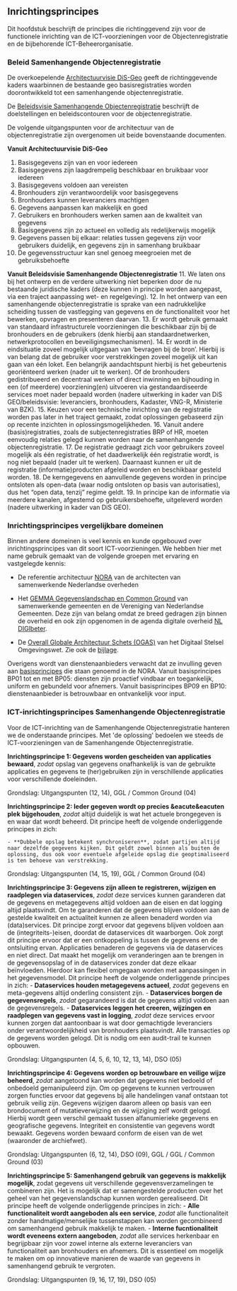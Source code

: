 ## Inrichtingsprincipes

Dit hoofdstuk beschrijft de principes die richtinggevend zijn voor de functionele inrichting van de ICT-voorzieningen voor de Objectenregistratie en de bijbehorende ICT-Beheerorganisatie. 

### Beleid Samenhangende Objectenregistratie

De overkoepelende [Architectuurvisie DiS-Geo](https://www.geobasisregistraties.nl/documenten/publicatie/2020/07/16/houtskoolschets-architectuurvisie-dis-geo) geeft de richtinggevende kaders waarbinnen de bestaande geo basisregistraties worden doorontwikkeld tot een samenhangende objectenregistratie.

De [Beleidsvisie Samenhangende Objectenregistratie](https://www.geobasisregistraties.nl/documenten/beleidsnota/2019/11/29/beleidsvisie-samenhangende-objectenregistratie) beschrijft de doelstellingen en beleidscontouren voor de objectenregistratie.  

De volgende uitgangspunten voor de architectuur van de objectenregistratie zijn overgenomen uit beide bovenstaande documenten.

**Vanuit Architectuurvisie DiS-Geo**

1. Basisgegevens zijn van en voor iedereen
2. Basisgegevens zijn laagdrempelig beschikbaar en bruikbaar voor iedereen
3. Basisgegevens voldoen aan vereisten
4. Bronhouders zijn verantwoordelijk voor basisgegevens
5. Bronhouders kunnen leveranciers machtigen
6. Gegevens aanpassen kan makkelijk en goed
7. Gebruikers en bronhouders werken samen aan de kwaliteit van gegevens
8. Basisgegevens zijn zo actueel en volledig als redelijkerwijs mogelijk
9. Gegevens passen bij elkaar: relaties tussen gegevens zijn voor gebruikers duidelijk, en gegevens zijn in samenhang bruikbaar
10. De gegevensstructuur kan snel genoeg meegroeien met de gebruiksbehoefte

**Vanuit Beleidsvisie Samenhangende Objectenregistratie**
 11. We laten ons bij het ontwerp en de verdere uitwerking niet beperken door de nu bestaande juridische kaders (deze kunnen in principe worden aangepast, via een traject aanpassing wet- en regelgeving).
 12. In het ontwerp van een samenhangende objectenregistratie is sprake van een nadrukkelijke scheiding tussen de vastlegging van gegevens en de functionaliteit voor het bewerken, opvragen en presenteren daarvan.
 13. Er wordt gebruik gemaakt van standaard infrastructurele voorzieningen die beschikbaar zijn bij de bronhouders en de gebruikers (denk hierbij aan standaardnetwerken, netwerkprotocollen en beveiligingsmechanismen).
 14. Er wordt in de eindsituatie zoveel mogelijk uitgegaan van ‘bevragen bij de bron’. Hierbij is van belang dat de gebruiker voor verstrekkingen zoveel mogelijk uit kan gaan van één loket. Een belangrijk aandachtspunt hierbij is het gebeurtenis georiënteerd werken (nader uit te werken). Of de bronhouders gedistribueerd en decentraal werken of direct inwinning en bijhouding in een (of meerdere) voorziening(en) uitvoeren via gestandaardiseerde services moet nader bepaald worden (nadere uitwerking in kader van DiS GEO/beleidsvisie: leveranciers, bronhouders, Kadaster, VNG-R, Ministerie van BZK).
 15. Keuzen voor een technische inrichting van de registratie worden pas later in het traject gemaakt, zodat oplossingen gebaseerd zijn op recente inzichten in oplossingsmogelijkheden.
 16. Vanuit andere (basis)registraties, zoals de subjectenregistraties BRP of HR, moeten eenvoudig relaties gelegd kunnen worden naar de samenhangende objectenregistratie.
 17. De registratie gedraagt zich voor gebruikers zoveel mogelijk als één registratie, of het daadwerkelijk één registratie wordt, is nog niet bepaald (nader uit te werken). Daarnaast kunnen er uit de registratie (informatie)producten afgeleid worden en beschikbaar gesteld worden.
 18. De kerngegevens en aanvullende gegevens worden in principe ontsloten als open-data (waar nodig ontsloten op basis van autorisaties), dus het “open data, tenzij” regime geldt.
 19. In principe kan de informatie via meerdere kanalen, afgestemd op gebruikersbehoefte, uitgeleverd worden (nadere uitwerking in kader van DiS GEO).


### Inrichtingsprincipes vergelijkbare domeinen

Binnen andere domeinen is veel kennis en kunde opgebouwd over inrichtingsprincipes van dit soort ICT-voorzieningen. We hebben hier met name gebruik gemaakt van de volgende groepen met ervaring en vastgelegde kennis:
- De referentie architectuur [NORA](#basisprincipes-nora) van de architecten van samenwerkende Nederlandse overheden  

- Het [GEMMA Gegevenslandschap en Common Ground](#architectuurprincipes-gemma-gegevenslandschap-en-common-ground) van samenwerkende gemeenten en de Vereniging van Nederlandse Gemeenten.
Deze zijn van belang omdat ze breed gedragen zijn binnen de overheid en ook zijn opgenomen in de agenda digitale overheid [NL DIGIbeter]([https://www.digitaleoverheid.nl/overzicht-van-alle-onderwerpen/nldigibeter/).

- De [Overall Globale Architectuur Schets (OGAS)](https://aandeslagmetdeomgevingswet.nl/publish/library/219/dso_-_gas_-_overall_gas_1.pdf) van het Digitaal Stelsel Omgevingswet. Zie ook de [bijlage](#inrichtingsprincipes-digitaal-stelsel-omgevingwet).


Overigens wordt van dienstenaanbieders verwacht dat ze invulling geven aan [basisprincipes](https://www.noraonline.nl/wiki/Basisprincipes_totaaloverzicht) die staan genoemd in de NORA. Vanuit basisprincipes BP01 tot en met BP05: diensten zijn proactief vindbaar en toegankelijk, uniform en gebundeld voor afnemers. Vanuit basisprincipes BP09 en BP10: dienstenaanbieder is betrouwbaar en ontvankelijk voor input.


### ICT-inrichtingsprincipes Samenhangende Objectenregistratie

Voor de ICT-inrichting van de Samenhangende Objectenregistratie hanteren we de onderstaande principes. Met 'de oplossing' bedoelen we steeds de ICT-voorzieningen van de Samenhangende Objectenregistratie.

**Inrichtingsprincipe 1: Gegevens worden gescheiden van applicaties bewaard**, *zodat* opslag van gegevens onafhankelijk is van de gebruikte applicaties en gegevens te (her)gebruiken zijn in verschillende applicaties voor verschillende doeleinden.
 
Grondslag: Uitgangspunten (12, 14), GGL / Common Ground (04)

**Inrichtingsprincipe 2: Ieder gegeven wordt op precies &eacute&eacuten plek bijgehouden**, *zodat* altijd duidelijk is wat het actuele brongegeven is en waar dat wordt beheerd. Dit principe heeft de volgende onderliggende principes in zich:

    - **Dubbele opslag betekent synchroniseren**, zodat partijen altijd naar dezelfde gegevens kijken. Dit geldt zowel binnen als buiten de oplossing, dus ook voor eventuele afgeleide opslag die geoptimaliseerd is ten behoeve van verstrekking.

Grondslag: Uitgangspunten (14, 15, 19), GGL / Common Ground (04)

**Inrichtingsprincipe 3: Gegevens zijn alleen te registreren, wijzigen en raadplegen via dataservices**, *zodat* deze services kunnen garanderen dat de gegevens en metagegevens altijd voldoen aan de eisen en dat logging altijd plaatsvindt. Om te garanderen dat de gegevens blijven voldoen aan de gestelde kwaliteit en actualiteit kunnen ze alleen benaderd worden via (data)services. Dit principe zorgt ervoor dat gegevens blijven voldoen aan de (integriteits-)eisen, doordat de dataservices dit waarborgen. Ook zorgt dit principe ervoor dat er een ontkoppeling is tussen de gegevens en de ontsluiting ervan. Applicaties benaderen de gegevens via de dataservices en niet direct. Dat maakt het mogelijk om veranderingen aan te brengen in de gegevensopslag of in de dataservices zonder dat deze elkaar beïnvloeden. Hierdoor kan flexibel omgegaan worden met aanpassingen in het gegevensmodel. Dit principe heeft de volgende onderliggende principes in zich:
    - **Dataservices houden metagegevens actueel**, *zodat* gegevens en meta-gegevens altijd onderling consistent zijn.
    - **Dataservices borgen de gegevensregels**, *zodat* gegarandeerd is dat de gegevens altijd voldoen aan de gegevensregels.
    - **Dataservices leggen het creeren, wijzingen en raadplegen van gegevens vast in logging**, *zodat* deze services ervoor kunnen zorgen dat aantoonbaar is wat door gemachtigde leveranciers onder verantwoordelijkheid van bronhouders plaatsvindt. Alle transacties op de gegevens worden gelogd. Dit is nodig om een audit-trail te kunnen opbouwen.

Grondslag: Uitgangspunten (4, 5, 6, 10, 12, 13, 14), DSO (05)

 
**Inrichtingsprincipe 4: Gegevens worden op betrouwbare en veilige wijze beheerd**, *zodat* aangetoond kan worden dat gegevens niet bedoeld of onbedoeld gemanipuleerd zijn. Om op gegevens te kunnen vertrouwen zorgen functies ervoor dat gegevens bij alle handelingen vanaf ontstaan tot gebruik veilig zijn. Gegevens wijzigen daarom alleen op basis van een brondocument of mutatieverwijzing en de wijziging zelf wordt gelogd. Hierbij wordt geen verschil gemaakt tussen alfanumierieke gegevens en geografische gegevens. Integriteit en consistentie van gegevens wordt bewaakt. Gegevens worden bewaard conform de eisen van de wet (waaronder de archiefwet).

Grondslag: Uitgangspunten (6, 12, 14), DSO (09), GGL / GGL / Common Ground (03)

**Inrichtingsprincipe 5: Samenhangend gebruik van gegevens is makkelijk mogelijk**, zodat gegevens uit verschillende gegevensverzamelingen te combineren zijn. Het is mogelijk dat er samengestelde producten over het geheel van het gegevenslandschap kunnen worden gerealiseerd. Dit principe heeft de volgende onderliggende principes in zich:
    - **Alle functionaliteit wordt aangeboden als een service**, *zodat* alle functionaliteit zonder handmatige/menselijke tussenstappen kan worden gecombineerd om samenhangend gebruik makkelijk te maken.
    - **Interne fucntionaliteit wordt eveneens extern aangeboden**, *zodat* alle services herkenbaar en begrijpbaar zijn voor zowel interne als externe leveranciers van functionaliteit aan bronhouders en afnemers. Dit is essentieel om mogelijk te maken om op innovatieve manieren de waarde van gegevens in samenhangend gebruik te vergroten.

Grondslag: Uitgangspunten (9, 16, 17, 19), DSO (05)

